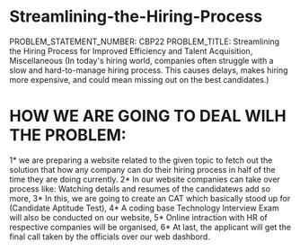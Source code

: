 # Streamlining-the-Hiring-Process
PROBLEM_STATEMENT_NUMBER: CBP22
PROBLEM_TITLE:
              Streamlining the Hiring Process for Improved Efficiency and Talent Acquisition, Miscellaneous (In today's hiring world, companies often struggle with a 
              slow and hard-to-manage hiring process. This causes delays, makes hiring more expensive, and could mean missing out on the best candidates.)
# HOW WE ARE GOING TO DEAL WILH THE PROBLEM:
1* we are preparing a website related to the given topic to fetch out the solution that how any company can do their hiring process in half of the time they are doing currently.
2* In our website companies can take over process like: Watching details and resumes of the candidatews add so more,
3* In this, we are going to create an CAT which basically stood up for (Candidate Aptitude Test),
4* A coding base Technology Interview Exam will also be conducted on our website,
5* Online intraction with HR of respective companies will be organised,
6* At last, the applicant will get the final call taken by the officials over our web dashbord.
